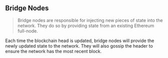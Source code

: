 ## Bridge Nodes

> Bridge nodes are responsible for injecting new pieces of state into the network. They do so by providing state from an existing Ethereum full-node.

Each time the blockchain head is updated, bridge nodes will provide the newly updated state to the network. They will also gossip the header to ensure the network has the most recent block.

